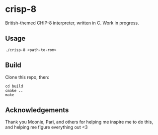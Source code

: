 # crisp-8
British-themed CHIP-8 interpreter, written in C. Work in progress.

## Usage

`./crisp-8 <path-to-rom>`

## Build
Clone this repo, then:

```mkdir build
cd build
cmake ..
make
```

## Acknowledgements
Thank you Moonie, Pari, and others for helping me inspire me to do this, and helping me figure everything out <3
